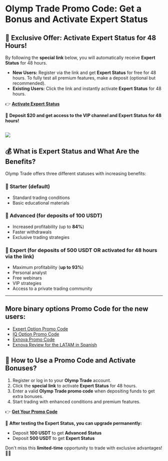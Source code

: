 # Olymp Trade Promo Code: Get a Bonus and Activate Expert Status

## 🚀 Exclusive Offer: Activate Expert Status for 48 Hours!

By following the **special link** below, you will automatically receive **Expert Status** for 48 hours.

- **New Users:** Register via the link and get **Expert Status** for free for 48 hours. To fully test all premium features, make a deposit (optional but recommended).
- **Existing Users:** Click the link and instantly activate **Expert Status** for 48 hours.

👉 **[Activate Expert Status](https://ul.olymptrade.com/profile?flu=oGRQeLGRA2&affiliate_id=2389204)**

💎 **Deposit $20 and get access to the VIP channel and Expert Status for 48 hours!**

<a href="https://static.olymptrade.com/lands/GA-FX-LPL65-01-01en/index.html?af_siteid=GA-FX-LPL65-01-01en&affiliate_id=2389204&lref=&lrefch=affiliate&pixel=1&subid1=&subid2="><img src="https://promo.kingfin.com/banners/96044_c1693789cdfc41460ad462c12bc10987.png"/></a>
---

## 💰 What is Expert Status and What Are the Benefits?

Olymp Trade offers three different statuses with increasing benefits:

### 🔹 Starter (default)
- Standard trading conditions
- Basic educational materials

### 🔹 Advanced (for deposits of **100 USDT**)
- Increased profitability (up to **84%**)
- Faster withdrawals
- Exclusive trading strategies

### 🔹 Expert (for deposits of **500 USDT** OR activated for 48 hours via the link)
- Maximum profitability (**up to 93%**)
- Personal analyst
- Free webinars
- VIP strategies
- Access to a private trading community

---
## More binary options Promo Code for the new users:
- [Expert Option Promo Code](https://github.com/Analyst-Reviewer/expert-option-code)
- [IQ Option Promo Code](https://github.com/Analyst-Reviewer/iq-option-promocode)
- [Exnova Promo Code](https://github.com/Analyst-Reviewer/exnova-promo-code)
- [Exnova Review for the LATAM in Spanish](https://github.com/Analyst-Reviewer/Exnova-es-confiable)

## 🎁 How to Use a Promo Code and Activate Bonuses?

1. Register or log in to your **Olymp Trade** account.
2. Click the **special link** to activate **Expert Status** for 48 hours.
3. Enter a valid **Olymp Trade promo code** when depositing funds to get extra bonuses.
4. Start trading with enhanced conditions and premium features.

👉 **[Get Your Promo Code](https://ul.olymptrade.com/profile?flu=oGRQeLGRA2&affiliate_id=2389204)**

📌 **After testing the Expert Status, you can upgrade permanently:**
- Deposit **100 USDT** to get **Advanced Status**
- Deposit **500 USDT** to get **Expert Status**

Don't miss this **limited-time** opportunity to trade with exclusive advantages! 🚀💸

